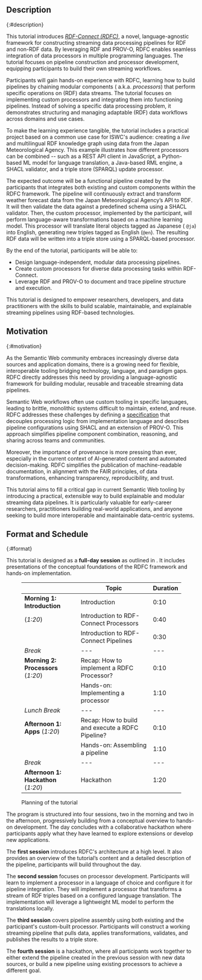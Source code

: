 ## Description

{:#description}

This tutorial introduces [_RDF-Connect (RDFC)_](https://github.com/rdf-connect/), a novel, language-agnostic framework
for constructing streaming data processing pipelines for RDF and non-RDF data. By leveraging RDF and PROV-O, RDFC
enables seamless integration of data processors in multiple programming languages. The tutorial focuses on pipeline
construction and processor development, equipping participants to build their own streaming workflows.

Participants will gain hands-on experience with RDFC, learning how to build pipelines by chaining modular components (
a.k.a. _processors_) that perform specific operations on (RDF) data streams. The tutorial focuses on implementing custom
processors and integrating them into functioning pipelines. Instead of solving a specific data processing problem, it
demonstrates structuring and managing adaptable (RDF) data workflows across domains and use cases.

To make the learning experience tangible, the tutorial includes a practical project based on a common use case for
ISWC's audience:
creating a _live_ and multilingual RDF knowledge graph using data from the Japan Meteorological Agency. This example
illustrates how different processors can be combined -- such as a REST API client in JavaScript, a Python-based ML model
for language translation, a Java-based RML engine, a SHACL validator, and a triple store (SPARQL) update processor.

The expected outcome will be a functional pipeline created by the participants that integrates both existing and custom
components within the RDFC framework. The pipeline will continuously extract and transform weather forecast data
from the Japan Meteorological Agency’s API to RDF. It will then validate the data against a predefined schema using a
SHACL validator. Then, the custom processor, implemented by the participant, will perform language-aware
transformations based on a machine learning model. This processor will translate literal objects tagged as Japanese (
`@ja`) into English, generating new triples tagged as English (`@en`). The resulting RDF data will be written into a
triple store using a SPARQL-based processor.

By the end of the tutorial, participants will be able to:

- Design language-independent, modular data processing pipelines.
- Create custom processors for diverse data processing tasks within RDF-Connect.
- Leverage RDF and PROV-O to document and trace pipeline structure and execution.

This tutorial is designed to empower researchers, developers, and data practitioners with the skills to build scalable,
maintainable, and explainable streaming pipelines using RDF-based technologies.

## Motivation

{:#motivation}

As the Semantic Web community embraces increasingly diverse data sources and application domains, there is a growing
need for flexible, interoperable tooling bridging technology, language, and paradigm gaps.
RDFC directly addresses this need by providing a language-agnostic framework for building modular, reusable and
traceable
streaming data pipelines.

Semantic Web workflows often use custom tooling in specific languages, leading to brittle, monolithic systems difficult
to maintain, extend, and reuse. RDFC addresses these challenges by defining
a [specification](https://rdf-connect.github.io/specification/) that decouples processing logic from implementation
language and describes pipeline configurations using SHACL and an extension of PROV-O. This approach simplifies
pipeline component combination, reasoning, and sharing across teams and communities.

Moreover, the importance of provenance is more pressing than ever, especially in the current context of AI-generated
content and automated decision-making. RDFC simplifies the publication of machine-readable documentation, in alignment
with the FAIR principles, of data transformations, enhancing transparency, reproducibility, and trust.

This tutorial aims to fill a critical gap in current Semantic Web tooling by introducing a practical, extensible way to
build explainable and modular streaming data pipelines. It is particularly valuable for early-career researchers,
practitioners building real-world applications, and anyone seeking to build more interoperable and maintainable
data-centric systems.

## Format and Schedule

{:#format}

This tutorial is designed as a **full-day session** as outlined in [](#planning). It includes presentations of the
conceptual foundations of the RDFC framework and hands-on implementation.

<figure id="planning" markdown="1" class="table">

|                                     | Topic                                            | Duration |
|-------------------------------------|--------------------------------------------------|----------|
| **Morning 1: Introduction**         | Introduction                                     | 0:10     |
| (_1:20_)                            | Introduction to RDF-Connect Processors           | 0:40     |
|                                     | Introduction to RDF-Connect Pipelines            | 0:30     |
| *Break*                             | ---                                              | ---      |
| **Morning 2: Processors** (_1:20_)  | Recap: How to implement a RDFC Processor?        | 0:10     |
|                                     | Hands-on: Implementing a processor               | 1:10     |
| *Lunch Break*                       | ---                                              | ---      |
| **Afternoon 1: Apps** (_1:20_)      | Recap: How to build and execute a RDFC Pipeline? | 0:10     |
|                                     | Hands-on: Assembling a pipeline                  | 1:10     |
| *Break*                             | ---                                              | ---      |
| **Afternoon 1: Hackathon** (_1:20_) | Hackathon                                        | 1:20     |

<figcaption markdown="block">
Planning of the tutorial
</figcaption>
</figure>


The program is structured into four sessions, two in the morning and two in the afternoon, progressively building from a
conceptual overview to hands-on development.
The day concludes with a collaborative hackathon where participants apply what they have learned to explore extensions
or develop new applications.

The **first session** introduces RDFC's architecture at a high level.
It also provides an overview of the tutorial’s content and a detailed description of the pipeline, participants will
build throughout the day.

The **second session** focuses on processor development. Participants will learn to implement a processor in a
language of choice and configure it for pipeline integration.
They will implement a processor that transforms a stream of RDF triples based on a configured language translation.
The implementation will leverage a lightweight ML model to perform the translations locally.

The **third session** covers pipeline assembly using both existing and the participant's custom-built processor.
Participants will construct a working streaming pipeline that pulls data, applies transformations, validates,
and publishes the results to a triple store.

The **fourth session** is a hackathon, where all participants work together to either extend the pipeline created in the
previous session with new data sources, or build a new pipeline using existing processors to achieve a different goal.
